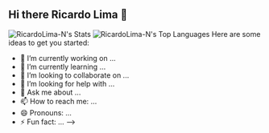 ## Hi there Ricardo Lima  👋


![RicardoLima-N's Stats](https://github-readme-stats.vercel.app/api?username=RicardoLima-N&theme=dracula&show_icons=true&hide_border=true&count_private=false) ![RicardoLima-N's Top Languages](https://github-readme-stats.vercel.app/api/top-langs/?username=RicardoLima-N&theme=dracula&show_icons=true&hide_border=true&layout=compact)
Here are some ideas to get you started:

- 🔭 I’m currently working on ...
- 🌱 I’m currently learning ...
- 👯 I’m looking to collaborate on ...
- 🤔 I’m looking for help with ...
- 💬 Ask me about ...
- 📫 How to reach me: ...
- 😄 Pronouns: ...
- ⚡ Fun fact: ...
-->
